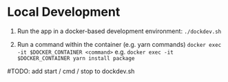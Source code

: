 # Local Development

1. Run the app in a docker-based development environment:
  `./dockdev.sh`

2. Run a command within the container (e.g. yarn commands)
  `docker exec -it $DOCKER_CONTAINER <command>`
  e.g.
  `docker exec -it $DOCKER_CONTAINER yarn install package`

#TODO: add start / cmd / stop to dockdev.sh
